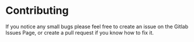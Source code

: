 # Contributing

If you notice any small bugs please feel free to create an issue on
the Gitlab Issues Page, or create a pull request if you know how to
fix it.

[ruby-warrior]: https://github.com/ryanb/ruby-warrior
